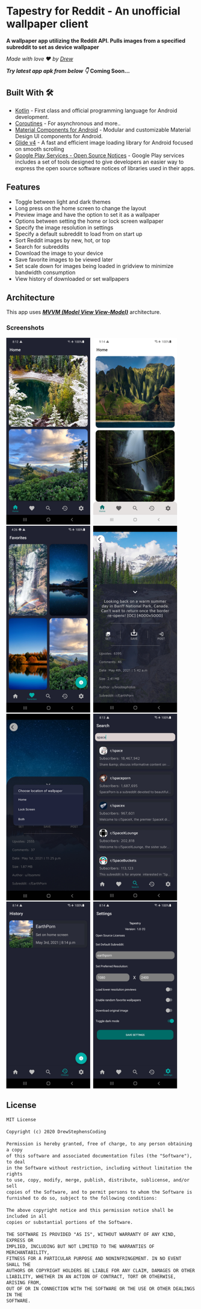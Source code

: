 # Tapestry for Reddit - An unofficial wallpaper client
**A wallpaper app utilizing the Reddit API.  Pulls images from a specified subreddit to set as device wallpaper**

*Made with love ❤️ by [Drew](https://github.com/DrewStephensCoding)*

***Try latest app apk from below 👇***
**Coming Soon...**

## Built With 🛠
- [Kotlin](https://kotlinlang.org/) - First class and official programming language for Android development.
- [Coroutines](https://kotlinlang.org/docs/reference/coroutines-overview.html) - For asynchronous and more..
- [Material Components for Android](https://github.com/material-components/material-components-android) - Modular and customizable Material Design UI components for Android.
- [Glide v4](https://bumptech.github.io/glide/) - A fast and efficient image loading library for Android focused on smooth scrolling
- [Google Play Services - Open Source Notices](https://developers.google.com/android/guides/opensource) - Google Play services includes a set of tools designed to give developers an easier way to express the open source software notices of libraries used in their apps.

## Features
- Toggle between light and dark themes
- Long press on the home screen to change the layout
- Preview image and have the option to set it as a wallpaper
- Options between setting the home or lock screen wallpaper
- Specify the image resolution in settings
- Specify a default subreddit to load from on start up
- Sort Reddit images by new, hot, or top
- Search for subreddits
- Download the image to your device
- Save favorite images to be viewed later
- Set scale down for images being loaded in gridview to minimize bandwidth consumption
- View history of downloaded or set wallpapers

## Architecture 
This app uses [***MVVM (Model View View-Model)***](https://developer.android.com/jetpack/docs/guide#recommended-app-arch) architecture.

### Screenshots
<img src="screenshots/Tapestry-home-dark.jpg" height="495" width="223">&nbsp;  <img src="screenshots/Tapestry-home-light.jpg" height="495" width="223">&nbsp;  <img src="screenshots/Tapestry-favorites.jpg" height="495" width="223">&nbsp;  <img src="screenshots/Tapestry-favorites_data.jpg" height="495" width="223">&nbsp;  <img src="screenshots/Tapestry-set_wallpaper.jpg" height="495" width="223">&nbsp;  <img src="screenshots/Tapestry-search.jpg" height="495" width="223">&nbsp;  <img src="screenshots/Tapestry-history.jpg" height="495" width="223">&nbsp;  <img src="screenshots/Tapestry-settings.jpg" height="495" width="223">

## License
```
MIT License

Copyright (c) 2020 DrewStephensCoding

Permission is hereby granted, free of charge, to any person obtaining a copy
of this software and associated documentation files (the "Software"), to deal
in the Software without restriction, including without limitation the rights
to use, copy, modify, merge, publish, distribute, sublicense, and/or sell
copies of the Software, and to permit persons to whom the Software is
furnished to do so, subject to the following conditions:

The above copyright notice and this permission notice shall be included in all
copies or substantial portions of the Software.

THE SOFTWARE IS PROVIDED "AS IS", WITHOUT WARRANTY OF ANY KIND, EXPRESS OR
IMPLIED, INCLUDING BUT NOT LIMITED TO THE WARRANTIES OF MERCHANTABILITY,
FITNESS FOR A PARTICULAR PURPOSE AND NONINFRINGEMENT. IN NO EVENT SHALL THE
AUTHORS OR COPYRIGHT HOLDERS BE LIABLE FOR ANY CLAIM, DAMAGES OR OTHER
LIABILITY, WHETHER IN AN ACTION OF CONTRACT, TORT OR OTHERWISE, ARISING FROM,
OUT OF OR IN CONNECTION WITH THE SOFTWARE OR THE USE OR OTHER DEALINGS IN THE
SOFTWARE.
```
